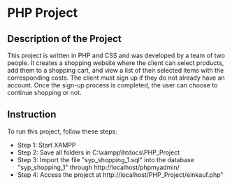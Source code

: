 
# PHP Project

## Description of the Project
This project is written in PHP and CSS and was developed by a team of two people. It creates a shopping website where the client can select products, add them to a shopping cart, and view a list of their selected items with the corresponding costs.
The client must sign up if they do not already have an account. Once the sign-up process is completed, the user can choose to continue shopping or not.

## Instruction
To run this project, follow these steps:
- Step 1: Start XAMPP
- Step 2: Save all folders in C:\xampp\htdocs\PHP_Project
- Step 3: Import the file "syp_shopping_1.sql" into the database "syp_shopping_1" through http://localhost/phpmyadmin/
- Step 4: Access the project at http://localhost/PHP_Project/einkauf.php"

 
